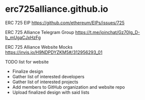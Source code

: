 # erc725alliance.github.io

ERC 725 EIP
https://github.com/ethereum/EIPs/issues/725

ERC 725 Alliance Telegram Group
https://t.me/joinchat/Gz70lg_D-b_mUgaCJxHzFg

ERC 725 Alliance Website Mocks
https://invis.io/H9NDPDYZKM5#/312956293_01

TODO list for website
* Finalize design
* Gather list of interested developers
* Gather list of interested projects
* Add members to GitHub organization and website repo
* Upload finalized design with said lists
